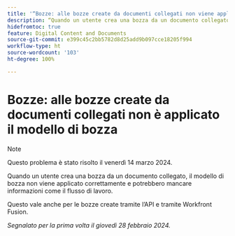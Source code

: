 ```yaml
---
title: '“Bozze: alle bozze create da documenti collegati non viene applicato il modello di bozza”'
description: “Quando un utente crea una bozza da un documento collegato, il modello di bozza non viene applicato correttamente e potrebbero mancare informazioni come il flusso di lavoro.”
hidefromtoc: true
feature: Digital Content and Documents
source-git-commit: e399c45c2bb5782d8d25add9b097cce18205f994
workflow-type: ht
source-wordcount: '103'
ht-degree: 100%

---
```



# Bozze: alle bozze create da documenti collegati non è applicato il modello di bozza

<!--On WF, WFF, WFP TOCs-->

>[!NOTE]
>
>Questo problema è stato risolto il venerdì 14 marzo 2024.

Quando un utente crea una bozza da un documento collegato, il modello di bozza non viene applicato correttamente e potrebbero mancare informazioni come il flusso di lavoro.

Questo vale anche per le bozze create tramite l’API e tramite Workfront Fusion.

_Segnalato per la prima volta il giovedì 28 febbraio 2024._
